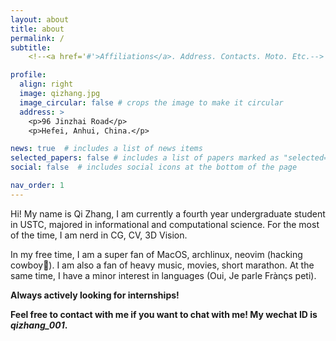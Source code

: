 ```yaml
---
layout: about
title: about
permalink: /
subtitle: 
    <!--<a href='#'>Affiliations</a>. Address. Contacts. Moto. Etc.-->

profile:
  align: right
  image: qizhang.jpg
  image_circular: false # crops the image to make it circular
  address: >
    <p>96 Jinzhai Road</p>
    <p>Hefei, Anhui, China.</p>

news: true  # includes a list of news items
selected_papers: false # includes a list of papers marked as "selected={true}"
social: false  # includes social icons at the bottom of the page

nav_order: 1
---
```


Hi! My name is Qi Zhang, I am currently a fourth year undergraduate student in USTC, majored in informational and computational science. For the most of the time, I am nerd in CG, CV, 3D Vision.

In my free time, I am a super fan of MacOS, archlinux,  neovim (hacking cowboy🤠). I am also a fan of heavy music, movies, short marathon. At the same time, I have a minor interest in languages (Oui, Je parle Frànçs peti).

**Always actively looking for internships!** 

**Feel free to contact with me if you want to chat with me! My wechat ID is *qizhang_001*.**


<!--Write your biography here. Tell the world about yourself. Link to your favorite [subreddit](http://reddit.com). You can put a picture in, too. The code is already in, just name your picture `prof_pic.jpg` and put it in the `img/` folder.

Put your address / P.O. box / other info right below your picture. You can also disable any these elements by editing `profile` property of the YAML header of your `_pages/about.md`. Edit `_bibliography/papers.bib` and Jekyll will render your [publications page](/al-folio/publications/) automatically.

Link to your social media connections, too. This theme is set up to use [Font Awesome icons](http://fortawesome.github.io/Font-Awesome/) and [Academicons](https://jpswalsh.github.io/academicons/), like the ones below. Add your Facebook, Twitter, LinkedIn, Google Scholar, or just disable all of them.
-->
